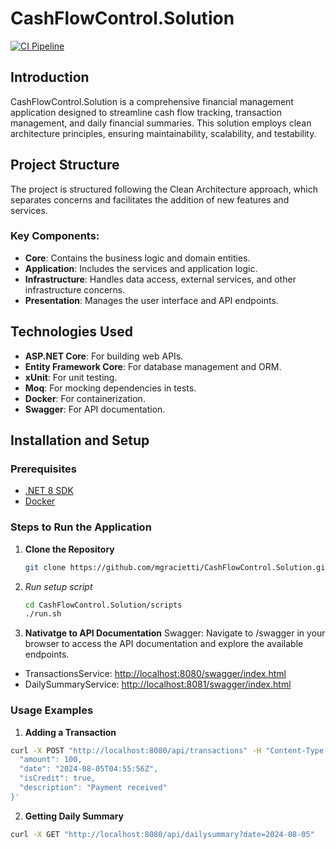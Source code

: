 # CashFlowControl.Solution

[![CI Pipeline](https://github.com/mgracietti/CashFlowControl.Solution/actions/workflows/ci.yml/badge.svg)](https://github.com/mgracietti/CashFlowControl.Solution/actions/workflows/ci.yml)

## Introduction
CashFlowControl.Solution is a comprehensive financial management application designed to streamline cash flow tracking, transaction management, and daily financial summaries. This solution employs clean architecture principles, ensuring maintainability, scalability, and testability.

## Project Structure
The project is structured following the Clean Architecture approach, which separates concerns and facilitates the addition of new features and services.

### Key Components:
- **Core**: Contains the business logic and domain entities.
- **Application**: Includes the services and application logic.
- **Infrastructure**: Handles data access, external services, and other infrastructure concerns.
- **Presentation**: Manages the user interface and API endpoints.

## Technologies Used
- **ASP.NET Core**: For building web APIs.
- **Entity Framework Core**: For database management and ORM.
- **xUnit**: For unit testing.
- **Moq**: For mocking dependencies in tests.
- **Docker**: For containerization.
- **Swagger**: For API documentation.

## Installation and Setup

### Prerequisites
- [.NET 8 SDK](https://dotnet.microsoft.com/download/dotnet/8.0)
- [Docker](https://www.docker.com/products/docker-desktop)

### Steps to Run the Application
1. **Clone the Repository**
   ```bash
   git clone https://github.com/mgracietti/CashFlowControl.Solution.git      
   ```
2. *Run setup script*
   ```bash
   cd CashFlowControl.Solution/scripts   
   ./run.sh
   ```

2. **Nativatge to API Documentation**
Swagger: Navigate to /swagger in your browser to access the API documentation and explore the available endpoints.
- TransactionsService: [http://localhost:8080/swagger/index.html](http://localhost:8080/swagger/index.html)
- DailySummaryService: [http://localhost:8081/swagger/index.html]( http://localhost:8081/swagger/index.html)

### Usage Examples
1. **Adding a Transaction**
```bash
curl -X POST "http://localhost:8080/api/transactions" -H "Content-Type: application/json" -d '{
  "amount": 100,
  "date": "2024-08-05T04:55:56Z",
  "isCredit": true,
  "description": "Payment received"
}'

```


2. **Getting Daily Summary**
```bash
curl -X GET "http://localhost:8080/api/dailysummary?date=2024-08-05"
```
